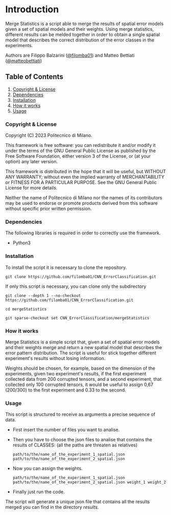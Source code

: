 # Introduction

Merge Statistics is a script able to merge the results of spatial error models given a set of spatial models and their
weights.
Using merge statistics, different results can be melded together in order to obtain a single spatial model that
describes the correct distribution of the error classes in the experiments.

Authors are Filippo Balzarini ([@filomba01](https://github.com/filomba01)) and Matteo
Bettiati ([@matteobettiati](https://github.com/matteobettiati))

## Table of Contents

1. [Copyright & License](#Copyright-&-License)
2. [Dependencies](#Dependencies)
3. [Installation](#Installation)
4. [How it works](#How-it-works)
5. [Usage](#Usage)

### Copyright & License

Copyright (C) 2023 Politecnico di Milano.

This framework is free software: you can redistribute it and/or modify it under the terms of the GNU General Public
License as published by the Free Software Foundation, either version 3 of the License, or (at your option) any later
version.

This framework is distributed in the hope that it will be useful, but WITHOUT ANY WARRANTY; without even the implied
warranty of MERCHANTABILITY or FITNESS FOR A PARTICULAR PURPOSE. See the GNU General Public License for more details.

Neither the name of Politecnico di Milano nor the names of its contributors may be used to endorse or promote products
derived from this software without specific prior written permission.

### Dependencies

The following libraries is required in order to correctly use the framework.

* Python3

### Installation

To install the script it is necessary to clone the repository.

```
git clone https://github.com/filomba01/CNN_ErrorClassification.git
```

If only this script is necessary, you can clone only the subdirectory

```
git clone --depth 1 --no-checkout https://github.com/filomba01/CNN_ErrorClassification.git

cd mergeStatistics

git sparse-checkout set CNN_ErrorClassification/mergeStatistics
```

### How it works

Merge Statistics is a simple script that, given a set of spatial error models and their weights merge and return a
new spatial model that describes the error pattern distribution. The script is useful for stick together different
experiment's results without losing information.

Weights should be chosen, for example, based on the dimension of the
experiments, given two experiment's results, if the first experiment collected data from 200 corrupted tensors, and a
second experiment, that collected only 100 corrupted tensors, it would be useful to assign 0,67 (200/300) to the first
experiment and 0.33 to the second.

### Usage

This script is structured to receive as arguments a precise sequence of data.

* First insert the number of files you want to analise.

* Then you have to choose the json files to analise that contains the results of CLASSES:
  (all the paths are threaten as relatives)
    ```
    path/to/the/name_of_the_experiment_1_spatial.json path/to/the/name_of_the_experiment_2_spatial.json
    ```
* Now you can assign the weights.
  ```
  path/to/the/name_of_the_experiment_1_spatial.json path/to/the/name_of_the_experiment_2_spatial.json weight_1 weight_2
  ```
* Finally just run the code.

The script will generate a unique json file that contains all the results merged you can find in the directory _results_.


